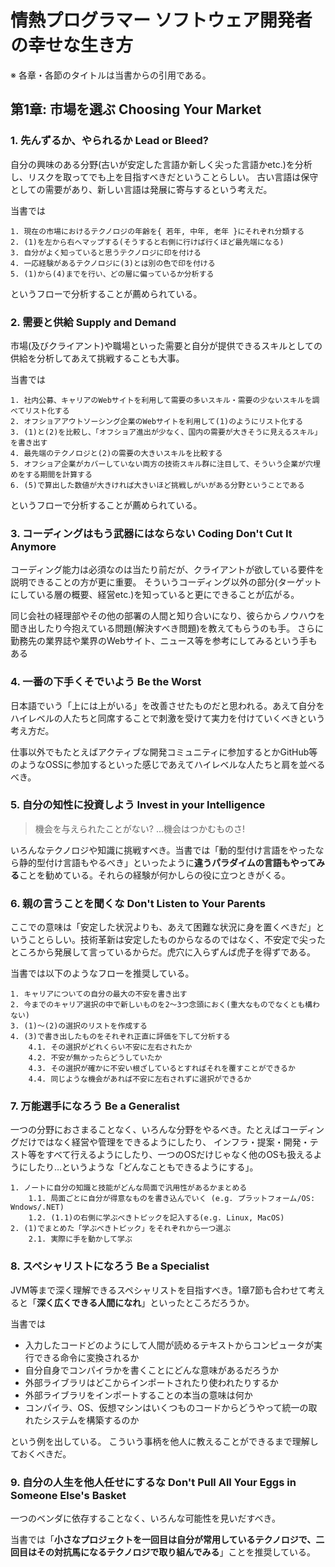 # 情熱プログラマー ソフトウェア開発者の幸せな生き方

※ 各章・各節のタイトルは当書からの引用である。

## 第1章: 市場を選ぶ Choosing Your Market

### 1. 先んずるか、やられるか Lead or Bleed?

自分の興味のある分野(古いが安定した言語か新しく尖った言語かetc.)を分析し、リスクを取ってでも上を目指すべきだということらしい。
古い言語は保守としての需要があり、新しい言語は発展に寄与するという考えだ。

当書では

```
1. 現在の市場におけるテクノロジの年齢を{ 若年, 中年, 老年 }にそれぞれ分類する
2. (1)を左から右へマップする(そうすると右側に行けば行くほど最先端になる)
3. 自分がよく知っていると思うテクノロジに印を付ける
4. 一応経験があるテクノロジに(3)とは別の色で印を付ける
5. (1)から(4)までを行い、どの層に偏っているか分析する
```

というフローで分析することが薦められている。

### 2. 需要と供給 Supply and Demand

市場(及びクライアント)や職場といった需要と自分が提供できるスキルとしての供給を分析してあえて挑戦することも大事。

当書では

```
1. 社内公募、キャリアのWebサイトを利用して需要の多いスキル・需要の少ないスキルを調べてリスト化する
2. オフショアアウトソーシング企業のWebサイトを利用して(1)のようにリスト化する
3. (1)と(2)を比較し、「オフショア進出が少なく、国内の需要が大きそうに見えるスキル」を書き出す
4. 最先端のテクノロジと(2)の需要の大きいスキルを比較する
5. オフショア企業がカバーしていない両方の技術スキル群に注目して、そういう企業が穴埋めをする期間を計算する
6. (5)で算出した数値が大きければ大きいほど挑戦しがいがある分野ということである
```

というフローで分析することが薦められている。

### 3. コーディングはもう武器にはならない Coding Don't Cut It Anymore

コーディング能力は必須なのは当たり前だが、クライアントが欲している要件を説明できることの方が更に重要。
そういうコーディング以外の部分(ターゲットにしている層の概要、経営etc.)を知っていると更にできることが広がる。

同じ会社の経理部やその他の部署の人間と知り合いになり、彼らからノウハウを聞き出したり今抱えている問題(解決すべき問題)を教えてもらうのも手。
さらに勤務先の業界誌や業界のWebサイト、ニュース等を参考にしてみるという手もある

### 4. 一番の下手くそでいよう Be the Worst

日本語でいう「上には上がいる」を改善させたものだと思われる。あえて自分をハイレベルの人たちと同席することで刺激を受けて実力を付けていくべきという考え方だ。

仕事以外でもたとえばアクティブな開発コミュニティに参加するとかGitHub等のようなOSSに参加するといった感じであえてハイレベルな人たちと肩を並べるべき。

### 5. 自分の知性に投資しよう Invest in your Intelligence

> 機会を与えられたことがない? ...機会はつかむものさ!

いろんなテクノロジや知識に挑戦すべき。当書では「動的型付け言語をやったなら静的型付け言語もやるべき」といったように**違うパラダイムの言語もやってみる**ことを勧めている。それらの経験が何かしらの役に立つときがくる。

### 6. 親の言うことを聞くな Don't Listen to Your Parents

ここでの意味は「安定した状況よりも、あえて困難な状況に身を置くべきだ」ということらしい。技術革新は安定したものからなるのではなく、不安定で尖ったところから発展して言っているからだ。虎穴に入らずんば虎子を得ずである。

当書では以下のようなフローを推奨している。

```
1. キャリアについての自分の最大の不安を書き出す
2. 今までのキャリア選択の中で新しいものを2～3つ念頭におく(重大なものでなくとも構わない)
3. (1)～(2)の選択のリストを作成する
4. (3)で書き出したものをそれぞれ正直に評価を下して分析する
    4.1. その選択がどれくらい不安に左右されたか
    4.2. 不安が無かったらどうしていたか
    4.3. その選択が確かに不安い根ざしているとすればそれを覆すことができるか
    4.4. 同じような機会があれば不安に左右されずに選択ができるか
```

### 7. 万能選手になろう Be a Generalist

一つの分野におさまることなく、いろんな分野をやるべき。たとえばコーディングだけではなく経営や管理をできるようにしたり、
インフラ・提案・開発・テスト等をすべて行えるようにしたり、一つのOSだけじゃなく他のOSも扱えるようにしたり…というような「どんなこともできるようにする」。

```
1. ノートに自分の知識と技能がどんな局面で汎用性があるかまとめる
    1.1. 局面ごとに自分が得意なものを書き込んでいく (e.g. プラットフォーム/OS: Wndows/.NET)
    1.2. (1.1)の右側に学ぶべきトピックを記入する(e.g. Linux, MacOS)
2. (1)でまとめた「学ぶべきトピック」をそれぞれから一つ選ぶ
    2.1. 実際に手を動かして学ぶ
```


### 8. スペシャリストになろう Be a Specialist

JVM等まで深く理解できるスペシャリストを目指すべき。1章7節も合わせて考えると「**深く広くできる人間になれ**」といったところだろうか。

当書では

- 入力したコードどのようにして人間が読めるテキストからコンピュータが実行できる命令に変換されるか
- 自分自身でコンパイラかを書くことにどんな意味があるだろうか
- 外部ライブラリはどこからインポートされたり使われたりするか
- 外部ライブラリをインポートすることの本当の意味は何か
- コンパイラ、OS、仮想マシンはいくつものコードからどうやって統一の取れたシステムを構築するのか

という例を出している。
こういう事柄を他人に教えることができるまで理解しておくべきだ。

### 9. 自分の人生を他人任せにするな Don't Pull All Your Eggs in Someone Else's Basket

一つのベンダに依存することなく、いろんな可能性を見いだすべき。

当書では「**小さなプロジェクトを一回目は自分が常用しているテクノロジで、二回目はその対抗馬になるテクノロジで取り組んでみる**」ことを推奨している。
